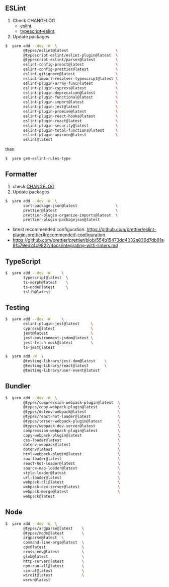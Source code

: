 ## ESLint

1. Check CHANGELOG
    - [eslint](https://github.com/eslint/eslint/blob/master/CHANGELOG.md).
    - [typescript-eslint](https://github.com/typescript-eslint/typescript-eslint/blob/master/CHANGELOG.md).
2. Update packages

```sh
$  yarn add --dev -W  \
        @types/eslint@latest                     \
        @typescript-eslint/eslint-plugin@latest  \
        @typescript-eslint/parser@latest         \
        eslint-config-preact@latest              \
        eslint-config-prettier@latest            \
        eslint-gitignore@latest                  \
        eslint-import-resolver-typescript@latest \
        eslint-plugin-array-func@latest          \
        eslint-plugin-cypress@latest             \
        eslint-plugin-deprecation@latest         \
        eslint-plugin-functional@latest          \
        eslint-plugin-import@latest              \
        eslint-plugin-jest@latest                \
        eslint-plugin-promise@latest             \
        eslint-plugin-react-hooks@latest         \
        eslint-plugin-react@latest               \
        eslint-plugin-security@latest            \
        eslint-plugin-total-functions@latest     \
        eslint-plugin-unicorn@latest             \
        eslint@latest
```

then

```sh
$  yarn gen-eslint-rules-type
```

## Formatter

1.  check [CHANGELOG](https://github.com/prettier/prettier/blob/main/CHANGELOG.md)
2.  Update packages

```sh
$  yarn add --dev -W  \
        sort-package-json@latest                 \
        prettier@latest                          \
        prettier-plugin-organize-imports@latest  \
        prettier-plugin-packagejson@latest
```

-   latest recommended configuration: https://github.com/prettier/eslint-plugin-prettier#recommended-configuration
-   https://github.com/prettier/prettier/blob/554b15473dd4032a036d7db91a8f579e624c9822/docs/integrating-with-linters.md

## TypeScript

```sh
$  yarn add --dev -W     \
        typescript@latest  \
        ts-morph@latest    \
        ts-node@latest     \
        tslib@latest
```

## Testing

```sh
$  yarn add --dev -W     \
        eslint-plugin-jest@latest     \
        cypress@latest                \
        jest@latest                   \
        jest-environment-jsdom@latest \
        jest-fetch-mock@latest        \
        ts-jest@latest
```

```sh
$  yarn add -W  \
        @testing-library/jest-dom@latest    \
        @testing-library/react@latest       \
        @testing-library/user-event@latest
```

## Bundler

```sh
$  yarn add --dev -W  \
        @types/compression-webpack-plugin@latest  \
        @types/copy-webpack-plugin@latest         \
        @types/dotenv-webpack@latest              \
        @types/react-hot-loader@latest            \
        @types/terser-webpack-plugin@latest       \
        @types/webpack-dev-server@latest          \
        compression-webpack-plugin@latest         \
        copy-webpack-plugin@latest                \
        css-loader@latest                         \
        dotenv-webpack@latest                     \
        dotenv@latest                             \
        html-webpack-plugin@latest                \
        raw-loader@latest                         \
        react-hot-loader@latest                   \
        source-map-loader@latest                  \
        style-loader@latest                       \
        url-loader@latest                         \
        webpack-cli@latest                        \
        webpack-dev-server@latest                 \
        webpack-merge@latest                      \
        webpack@latest
```

## Node

```sh
$  yarn add --dev -W  \
        @types/argparse@latest    \
        @types/node@latest        \
        argparse@latest  \
        command-line-args@latest  \
        cpx@latest                \
        cross-env@latest          \
        glob@latest               \
        http-server@latest        \
        npm-run-all@latest        \
        rimraf@latest             \
        wireit@latest             \
        wsrun@latest
```
